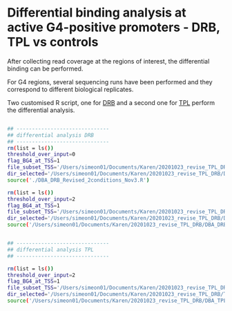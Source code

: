 Differential binding analysis at active G4-positive promoters - DRB, TPL vs controls
================

After collecting read coverage at the regions of interest, the differential binding can be performed.

For G4 regions, several sequencing runs have been performed and they correspond to different biological replicates.

Two customised R script, one for [DRB](./DBA_DRB_Revised_2conditions_Nov3.R) and a second one for [TPL](./DBA_TPL_Revised_2conditions_Nov3.R) perform the differential analysis.

``` bash

## ------------------------------
## differential analysis DRB
## ------------------------------
rm(list = ls())
threshold_over_input=0
flag_BG4_at_TSS=1
file_subset_TSS='/Users/simeon01/Documents/Karen/20201023_revise_TPL_DRB/DRB_coverages/consensus_noDRB_DRB_1hr.merged_TSS_plus_minus500.bed'
dir_selected='/Users/simeon01/Documents/Karen/20201023_revise_TPL_DRB/DRB_coverages/only_2Cond_DRBL_updated_filter_over_input_thr0_TSS_plus_minus500'
source('./DBA_DRB_Revised_2conditions_Nov3.R')

rm(list = ls())
threshold_over_input=2
flag_BG4_at_TSS=1
file_subset_TSS='/Users/simeon01/Documents/Karen/20201023_revise_TPL_DRB/DRB_coverages/consensus_noDRB_DRB_1hr.merged_TSS_plus_minus500.bed'
dir_selected='/Users/simeon01/Documents/Karen/20201023_revise_TPL_DRB/DRB_coverages/only_2Cond_DRBL_updated_filter_over_input_thr2_TSS_plus_minus500'
source('/Users/simeon01/Documents/Karen/20201023_revise_TPL_DRB/DBA_DRB_Revised_2conditions_Nov3.R')


## ------------------------------
## differential analysis TPL
## ------------------------------

rm(list = ls())
threshold_over_input=2
flag_BG4_at_TSS=1
file_subset_TSS='/Users/simeon01/Documents/Karen/20201023_revise_TPL_DRB/TPL_coverages/consensus_noTPL_10uM_TPL_2hr.merged_TSS_plus_minus500.bed'
dir_selected='/Users/simeon01/Documents/Karen/20201023_revise_TPL_DRB/TPL_coverages/only_2Cond_TPL_updated_filter_over_input_thr2_TSS_plus_minus500'
source('/Users/simeon01/Documents/Karen/20201023_revise_TPL_DRB/DBA_TPL_Revised_2conditions_Nov3.R')
```
